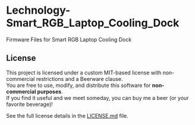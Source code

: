 # Lechnology-Smart_RGB_Laptop_Cooling_Dock
Firmware Files for Smart RGB Laptop Cooling Dock

## License

This project is licensed under a custom MIT-based license with non-commercial restrictions and a Beerware clause.  
You are free to use, modify, and distribute this software for **non-commercial purposes**.  
If you find it useful and we meet someday, you can buy me a beer (or your favorite beverage)!

See the full license details in the [LICENSE.md](LICENSE.md) file.
